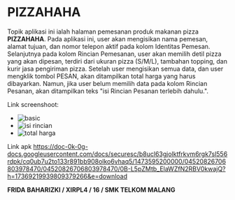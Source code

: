# PIZZAHAHA
Topik aplikasi ini ialah halaman pemesanan produk makanan pizza **PIZZAHAHA**. Pada aplikasi ini, user akan mengisikan nama pemesan, alamat tujuan, dan nomor telepon aktif pada kolom Identitas Pemesan. Selanjutnya pada kolom Rincian Pemesanan, user akan memilih detil pizza yang akan dipesan, terdiri dari ukuran pizza (S/M/L), tambahan topping, dan kurir jasa pengiriman pizza. Setelah user mengisikan semua data, dan user mengklik tombol PESAN, akan ditampilkan total harga yang harus dibayarkan. Namun, jika user belum memilih data pada kolom Rincian Pesanan, akan ditampilkan teks "isi Rincian Pesanan terlebih dahulu.".

Link screenshoot:
* ![basic](https://cloud.githubusercontent.com/assets/22098189/18418391/8a9becae-786f-11e6-96f5-bab58c3bd4cd.png)
* ![isi rincian](https://cloud.githubusercontent.com/assets/22098189/18418394/9ce91ad0-786f-11e6-81ea-cc57f48f3313.png)
* ![total harga](https://cloud.githubusercontent.com/assets/22098189/18418397/a932d722-786f-11e6-9194-5582a35c86e6.png)

Link apk https://doc-0k-0g-docs.googleusercontent.com/docs/securesc/b8ucl63gjolktfrkvm6rgk7sl556rdpk/cq0ub7u2to133r891bb908olko6vhaq5/1473595200000/04520826706803978470/04520826706803978470/0B-L5pZMtb_ElaWZfN2RBV0kwajQ?h=17369219939809379266&e=download

**FRIDA BAHARIZKI / XIRPL4 / 16 / SMK TELKOM MALANG**
